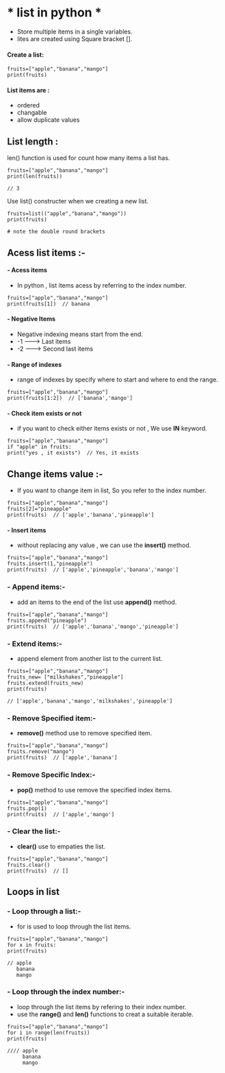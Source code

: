 # * list in python *
 - Store multiple items in a single variables. 
 - lites are created using Square bracket [].

#### Create a list:
```
fruits=["apple","banana","mango"]
print(fruits)
```
#### List items are :
- ordered
- changable
- allow duplicate values 

## List length : 
len() function is used for count how many items a list has.
```
fruits=["apple","banana","mango"]
print(len(fruits)) 

// 3
```
Use list() constructer when we creating a new list.
```
fruits=list(("apple","banana","mango")) 
print(fruits)

# note the double round brackets 
```
## Acess list items :-
#### - Acess items
- In python , list items acess by referring to the index number.
```
fruits=["apple","banana","mango"]
print(fruits[1])  // banana
```
#### - Negative Items
- Negative indexing means start from the end. 
- -1 ---> Last items
- -2 ---> Second last items 
#### - Range of indexes
- range of indexes by specify where to start and where to end the range.
```
fruits=["apple","banana","mango"]
print(fruits[1:2])  // ['banana','mango']
```
#### - Check item exists or not 
- if you want to check either items exists or not , We use **IN** keyword.
```
fruits=["apple","banana","mango"]
if "apple" in fruits:
print("yes , it exists")  // Yes, it exists
```
## Change items value :-
- If you want to change item in list, So you refer to the index number.
```
fruits=["apple","banana","mango"]
fruits[2]="pineapple"
print(fruits)  // ['apple','banana','pineapple']
```
#### - Insert items
- without replacing any value , we can use the **insert()** method.
```
fruits=["apple","banana","mango"]
fruits.insert(1,"pineapple")
print(fruits)  // ['apple','pineapple','banana','mango']
```
### - Append items:-
- add an items to the end of the list use **append()** method.
```
fruits=["apple","banana","mango"]
fruits.append("pineapple")
print(fruits)  // ['apple','banana','mango','pineapple']
```
### - Extend items:-
- append element from another list to the current list.
```
fruits=["apple","banana","mango"]
fruits_new= ["milkshakes","pineapple"]
fruits.extend(fruits_new)
print(fruits)  

// ['apple','banana','mango','milkshakes','pineapple']

```
### - Remove Specified item:-
- **remove()** method use to remove specified item.
```
fruits=["apple","banana","mango"]
fruits.remove("mango")
print(fruits)  // ['apple','banana']
```
### - Remove Specific Index:-
- **pop()** method to use remove the specified index items.
```
fruits=["apple","banana","mango"]
fruits.pop(1)
print(fruits)  // ['apple','mango']
```
### - Clear the list:-
- **clear()** use to empaties the list.
```
fruits=["apple","banana","mango"]
fruits.clear()
print(fruits)  // []
```
## Loops in list
### - Loop through a list:-
- for is used to loop through the list items.
```
fruits=["apple","banana","mango"]
for x in fruits:
print(fruits)  

// apple
   banana
   mango
```
### - Loop through the index number:-   
- loop through the list items by refering to their index number.
- use the **range()** and **len()** functions to creat a suitable iterable.
```
fruits=["apple","banana","mango"]
for i in range(len(fruits))
print(fruits)  

//// apple
     banana
     mango 
```






